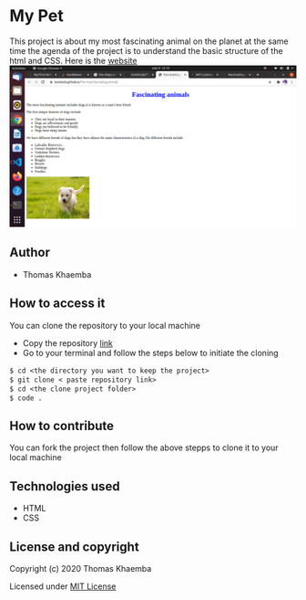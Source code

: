 # My Pet
This  project is about my most fascinating animal on the planet at the same time the agenda of the project is to understand the basic structure of the html and CSS. Here is the [website](https://tomito26.github.io/The-most-facinating-animal/)
![screenshot](screenshot.png)

## Author
* Thomas Khaemba

## How to access it
You can clone the repository to your local machine
* Copy the repository [link](https://github.com/tomito26/The-most-facinating-animal.git)
* Go to your terminal and follow the steps below to initiate the cloning
```
$ cd <the directory you want to keep the project>
$ git clone < paste repository link>
$ cd <the clone project folder>
$ code .
```
## How to contribute
You can fork the project then follow the above stepps to clone it to your local machine
## Technologies used
* HTML
* CSS
## License and copyright
Copyright (c) 2020 Thomas Khaemba

Licensed under [MIT License](LICENSE)

